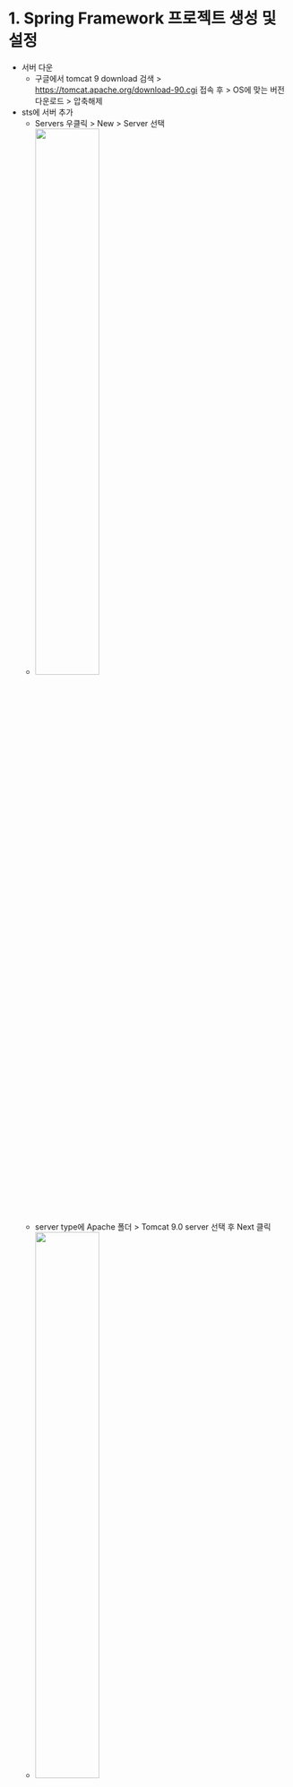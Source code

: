 # 1. Spring Framework 프로젝트 생성 및 설정
- 서버 다운
    - 구글에서 tomcat 9 download 검색 > https://tomcat.apache.org/download-90.cgi 접속 후 > OS에 맞는 버전 다운로드 > 압축해제
- sts에 서버 추가
    - Servers 우클릭 > New > Server 선택
    -  <img src="images/tomcat 추가01.jpg" width="50%" height="50%">
    - server type에 Apache 폴더 > Tomcat 9.0 server 선택 후 Next 클릭
    - <img src="images/tomcat 추가02.jpg" width="50%" height="50%">
    - Browse 클릭 후 압축해제한 tomcat 디렉토리 선택 후 Finish 클릭
    - <img src="images/tomcat 추가03.jpg" width="50%" height="50%">
- 프로젝트 생성
    - File > New > Spring Legacy Project 선택 또는 Alt + Shift + n > Spring Legacy Project 선택
    - <img src="images/프로젝트 생성01.jpg" width="50%" height="50%">
    - Project Name 설정 후 Spring MVC Project 선택 후 Next 클릭
    - <img src="images/프로젝트 생성02.jpg" width="50%" height="50%">
    - 기본 패키지 이름 설정 후 Finish 클릭
    - 기본 패키지 이름 설정 방식
        - 도메인(com, net, org, kr, ...).회사명(bit, naver, navercloud, ...).프로젝트명(springboard, bitshop, bitgroupware, ...)
    - <img src="images/프로젝트 생성03.jpg" width="50%" height="50%">
- 버전 변경
    - pom.xml
        - line 10 properties의 버전들 변경
        ```
        <properties>
            <java-version>1.11</java-version>
            <org.springframework-version>5.2.24.RELEASE</org.springframework-version>
            <org.aspectj-version>1.9.19</org.aspectj-version>
            <org.slf4j-version>2.0.7</org.slf4j-version>
        </properties>
        ```
        - line 61~84 log4j 삭제
        - 삭제한 부분에 추가
        ```
        <!-- log4j -->
        <dependency>
            <groupId>org.apache.logging.log4j</groupId>
            <artifactId>log4j-api</artifactId>
            <version>2.20.0</version>
        </dependency>
        <dependency>
            <groupId>org.apache.logging.log4j</groupId>
            <artifactId>log4j-core</artifactId>
            <version>2.20.0</version>
        </dependency>
        <dependency>
            <groupId>org.apache.logging.log4j</groupId>
            <artifactId>log4j-jcl</artifactId>
            <version>2.20.0</version>
        </dependency>
        <dependency>
            <groupId>org.apache.logging.log4j</groupId>
            <artifactId>log4j-slf4j2-impl</artifactId>
            <version>2.20.0</version>
            <scope>test</scope>
        </dependency>
        ``` 
        - line 92 부터 서블릿 관련 버전 변경
        ```
        <!-- Servlet -->
        <dependency>
            <groupId>javax.servlet</groupId>
            <artifactId>javax.servlet-api</artifactId>
            <version>4.0.1</version>
            <scope>provided</scope>
        </dependency>
        <dependency>
            <groupId>javax.servlet.jsp</groupId>
            <artifactId>javax.servlet.jsp-api</artifactId>
            <version>2.3.3</version>
            <scope>provided</scope>
        </dependency>
        <dependency>
        <groupId>javax.servlet</groupId>
            <artifactId>jstl</artifactId>
            <version>1.2</version>
        </dependency>
        ```
        - junit 버전 수정
        ```
        <!-- Test -->
        <dependency>
            <groupId>junit</groupId>
            <artifactId>junit</artifactId>
            <version>4.13.2</version>
            <scope>test</scope>
        </dependency>
        ```
        - maven 플러그인 버전 & 자바 버전 수정
        ```
        <plugin>
            <groupId>org.apache.maven.plugins</groupId>
            <artifactId>maven-compiler-plugin</artifactId>
            <version>3.11.0</version>
            <configuration>
                <source>1.11</source>
                <target>1.11</target>
                <compilerArgument>-Xlint:all</compilerArgument>
                <showWarnings>true</showWarnings>
                <showDeprecation>true</showDeprecation>
            </configuration>
        </plugin>
        <plugin>
            <groupId>org.codehaus.mojo</groupId>
            <artifactId>exec-maven-plugin</artifactId>
            <version>3.1.0</version>
            <configuration>
                <mainClass>org.test.int1.Main</mainClass>
            </configuration>
        </plugin>
        ```
    - Project Facets 수정
        - 프로젝트 마우스 우클릭 properties -> Project Facets으로 이동
        - dynamic web module 4.0으로 수정
        - java version 11로 수정
        - <img src="images/ProjectFacets01.jpg" width="50%" height="50%">
        - Rumtimes 탭으로 이동 후 Apache Tomcat v9.0 체크 후 Apply 클릭
        - <img src="images/ProjectFacets02.jpg" width="50%" height="50%">
    - web.xml 수정
        - src > main > webapp > WEB-INF > web.xml
        - web-app의 version 4.0 그리고 xsi:schemalocation의 .xsd 앞에 _4_0으로 수정
        ```
        <web-app version="4.0" xmlns="http://java.sun.com/xml/ns/javaee" xmlns:xsi="http://www.w3.org/2001/XMLSchema-instance" xsi:schemaLocation="http://java.sun.com/xml/ns/javaee https://java.sun.com/xml/ns/javaee/web-app_4_0.xsd">
        ```
    - org.eclipse.wst.common.project.facet.core.xml 파일 수정
        - 프로젝트 경로/.settings 폴더의 org.eclipse.wst.common.project.facet.core.xml 파일을 visual studio code 파일 수정
        - jst.web의 버전 4.0으로 수정
        - jst.java의 버전 1.11로 수정
        - 
        ```
        <faceted-project>
            <fixed facet="jst.web"/>
            <fixed facet="jst.java"/>
            <installed facet="jst.web" version="4.0"/>
            <installed facet="jst.java" version="1.11"/>
        </faceted-project>
        ```
    - sts 리스타트
- UTF-8 설정
    - Window > preferences
    - General > Workspace > Text file encoding > Other(UTF-8)로 설정
    - General > Content Types > Java Class File > Default encoding을 UTF-8로 설정후 Update 클릭
    - General > Conten Types > Text > JSP > Default encoding을 UTF-8로 설정후 Update 클릭
    - Web > CSS Files, HTML Files, JSP Files의 Encoding을 UTF-8로 설정
    - Apply and Close 버튼 클릭
- <b style="color: red">예제 프로젝트: _001_SpringFramework_Setting</b>